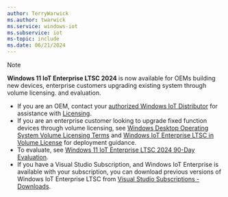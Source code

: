 ```yaml
---
author: TerryWarwick
ms.author: twarwick
ms.service: windows-iot
ms.subservice: iot
ms-topic: include
ms.date: 06/21/2024
---
```


> [!NOTE]
> **Windows 11 IoT Enterprise LTSC 2024** is now available for OEMs building new devices, enterprise customers upgrading existing system through volume licensing. and evaluation.
>
> - If you are an OEM, contact your [authorized Windows IoT Distributor](../iot-enterprise/windows-iot-distributors.md) for assistance with [Licensing](../iot-enterprise/Commercialization/Licensing.md).
> - If you are an enterprise customer looking to upgrade fixed function devices through volume licensing, see [Windows Desktop Operating System Volume Licensing Terms](https://www.microsoft.com/licensing/terms/productoffering/.WindowsDesktopOperatingSystem/all) and [Windows IoT Enterprise LTSC in Volume License](../iot-enterprise/deployment/volume-license.md) for deployment guidance.
> - To evaluate, see [Windows 11 IoT Enterprise LTSC 2024 90-Day Evaluation](https://aka.ms/winioteval).
> - If you have a Visual Studio Subscription, and Windows IoT Enterprise is available with your subscription, you can download previous versions of Windows IoT Enterprise LTSC from [Visual Studio Subscriptions - Downloads](https://my.visualstudio.com/Downloads?q=IoT%20Enterprise%20LTSC&pgroup=).
